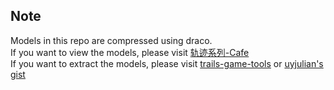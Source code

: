 ## Note
Models in this repo are compressed using draco.  
If you want to view the models, please visit [轨迹系列-Cafe](https://trails-game.com/regions/)  
If you want to extract the models, please visit [trails-game-tools](https://github.com/yuntaowu2000/trails-games-tools) or [uyjulian's gist](https://gist.github.com/uyjulian/6c590476819bf3bfde6fc78aa3765698)  
